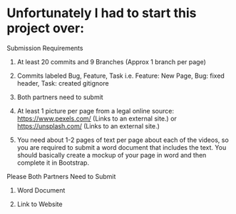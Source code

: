 # Unfortunately I had to start this project over: 
Submission Requirements

1.  At least 20 commits and 9 Branches (Approx 1 branch per page)

2.  Commits labeled Bug, Feature, Task i.e. Feature: New Page, Bug: fixed header, Task: created gitignore

3.  Both partners need to submit

4.  At least 1 picture per page from a legal online source: https://www.pexels.com/ (Links to an external site.) or https://unsplash.com/ (Links to an external site.)

5.  You need about 1-2 pages of text per page about each of the videos, so you are required to submit a word document that includes the text.  You should basically create a mockup of your page in word and then complete it in Bootstrap.

Please Both Partners Need to Submit

1.  Word Document

2.  Link to Website

